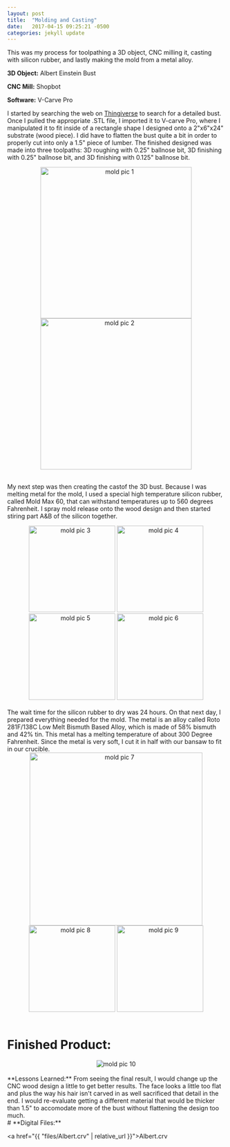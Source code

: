 ```yaml
---
layout: post
title:  "Molding and Casting"
date:   2017-04-15 09:25:21 -0500
categories: jekyll update
---
```


This was my process for toolpathing a 3D object, CNC milling it, casting with silicon rubber, and lastly making the mold from a metal alloy.

**3D Object:** Albert Einstein Bust

**CNC Mill:** Shopbot

**Software:** V-Carve Pro

I started by searching the web on [Thingiverse][thingiverse] to search for a detailed bust. Once I pulled the appropriate .STL file, I imported it to V-carve Pro, where I manipulated it to fit inside of a rectangle shape I designed onto a 2"x6"x24" substrate (wood piece). I did have to flatten the bust quite a bit in order to properly cut into only a 1.5" piece of lumber. The finished designed was made into three toolpaths: 3D roughing with 0.25" ballnose bit, 3D finishing with 0.25" ballnose bit, and 3D finishing with 0.125" ballnose bit.

[thingiverse]: http://thingiverse.com

<center>
<img src="{{ "IMGs/11mold1.jpg" | relative_url }}" alt="mold pic 1" height="350">
<img src="{{ "IMGs/11mold2.jpg" | relative_url }}" alt="mold pic 2" height="350">
</center>

<br>

My next step was then creating the castof the 3D bust. Because I was melting metal for the mold, I used a special high temperature silicon rubber, called Mold Max 60, that can withstand temperatures up to 560 degrees Fahrenheit. I spray mold release onto the wood design and then started stiring part A&B of the silicon together.

<center>
<img src="{{ "IMGs/11mold3.jpg" | relative_url }}" alt="mold pic 3" height="200">
<img src="{{ "IMGs/11mold4.jpg" | relative_url }}" alt="mold pic 4" height="200">
<img src="{{ "IMGs/11mold5.jpg" | relative_url }}" alt="mold pic 5" height="200">
<img src="{{ "IMGs/11mold6.jpg" | relative_url }}" alt="mold pic 6" height="200">
</center>

<br>
The wait time for the silicon rubber to dry was 24 hours. On that next day, I prepared everything needed for the mold. The metal is an alloy called Roto 281F/138C Low Melt Bismuth Based Alloy, which is made of 58% bismuth and 42% tin. This metal has a melting temperature of about 300 Degree Fahrenheit. Since the metal is very soft, I cut it in half with our bansaw to fit in our crucible.

<center>
<img src="{{ "IMGs/11mold7.jpg" | relative_url }}" alt="mold pic 7" height="400">
<img src="{{ "IMGs/11mold8.jpg" | relative_url }}" alt="mold pic 8" height="200">
<img src="{{ "IMGs/11mold9.jpg" | relative_url }}" alt="mold pic 9" height="200">
</center>

<br> 

# **Finished Product:**

<center>
<img src="{{ "IMGs/11mold10.jpg" | relative_url }}" alt="mold pic 10">
</center>

<br>
**Lessons Learned:** From seeing the final result, I would change up the CNC wood design a little to get better results. The face looks a little too flat and plus the way his hair isn't carved in as well sacrificed that detail in the end. I would re-evaluate getting a different material that would be thicker than 1.5" to accomodate more of the bust without flattening the design too much. 

<br>
# **Digital Files:**

<a href="{{ "files/Albert.crv" | relative_url }}">Albert.crv</a>
